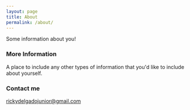```yaml
---
layout: page
title: About
permalink: /about/
---
```


Some information about you!

### More Information

A place to include any other types of information that you'd like to include about yourself. 

### Contact me

[rickydelgadojunior@gmail.com](rickydelgadojunior@gmail.com)
